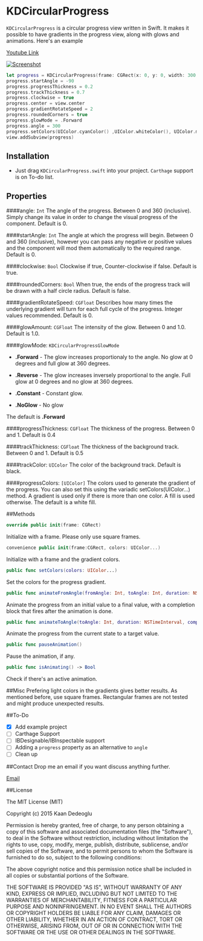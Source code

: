 # KDCircularProgress
`KDCircularProgress` is a circular progress view written in Swift. It makes it possible to have gradients in the progress view, along with glows and animations. Here's an example

[Youtube Link](http://youtu.be/iIdas72MXOg)


[![Screenshot](https://raw.githubusercontent.com/kaandedeoglu/KDCircularProgress/master/screenshot.png)](http://youtu.be/iIdas72MXOg)

```swift
let progress = KDCircularProgress(frame: CGRect(x: 0, y: 0, width: 300, height: 300))
progress.startAngle = -90
progress.progressThickness = 0.2
progress.trackThickness = 0.7
progress.clockwise = true
progress.center = view.center
progress.gradientRotateSpeed = 2
progress.roundedCorners = true
progress.glowMode = .Forward
progress.angle = 300
progress.setColors(UIColor.cyanColor() ,UIColor.whiteColor(), UIColor.magentaColor())
view.addSubview(progress)
```

## Installation

- Just drag `KDCircularProgress.swift` into your project. `Carthage` support is on To-do list.

## Properties

####angle: `Int`
The angle of the progress. Between 0 and 360 (inclusive). Simply change its value in order to change the visual progress of the component. Default is 0.

####startAngle: `Int`
The angle at which the progress will begin. Between 0 and 360 (inclusive), however you can pass any negative or positive values and the component will mod them automatically to the required range. Default is 0.

####clockwise: `Bool`
Clockwise if true, Counter-clockwise if false. Default is true.

####roundedCorners: `Bool`
When true, the ends of the progress track will be drawn with a half circle radius. Default is false.

####gradientRotateSpeed: `CGFloat`
Describes how many times the underlying gradient will turn for each full cycle of the progress. Integer values recommended. Default is 0.

####glowAmount: `CGFloat`
The intensity of the glow. Between 0 and 1.0. Default is 1.0.

####glowMode: `KDCircularProgressGlowMode`
- **.Forward** - The glow increases proportionaly to the angle. No glow at 0 degrees and full glow at 360 degrees.

- **.Reverse** - The glow increases inversely proportional to the angle. Full glow at 0 degrees and no glow at 360 degrees.

- **.Constant** - Constant glow.

- **.NoGlow** - No glow

The default is **.Forward**

####progressThickness: `CGFloat`
The thickness of the progress. Between 0 and 1. Default is 0.4

####trackThickness: `CGFloat`
The thickness of the background track. Between 0 and 1. Default is 0.5

####trackColor: `UIColor`
The color of the background track. Default is black.

####progressColors: `[UIColor]`
The colors used to generate the gradient of the progress. You can also set this using the variadic setColors(UIColor...) method. A gradient is used only if there is more than one color. A fill is used otherwise. The default is a white fill.

##Methods
```swift 
override public init(frame: CGRect)
```
Initialize with a frame. Please only use square frames.

```swift 
convenience public init(frame:CGRect, colors: UIColor...)
```
Initialize with a frame and the gradient colors.

```swift 
public func setColors(colors: UIColor...)
```

Set the colors for the progress gradient.

```swift
public func animateFromAngle(fromAngle: Int, toAngle: Int, duration: NSTimeInterval, completion: ((Bool) -> Void)?)
```

Animate the progress from an initial value to a final value, with a completion block that fires after the animation is done.

```swift
public func animateToAngle(toAngle: Int, duration: NSTimeInterval, completion: ((Bool) -> Void)?)
```

Animate the progress from the current state to a target value.

```swift 
public func pauseAnimation()
```

Pause the animation, if any.

```swift 
public func isAnimating() -> Bool
```

Check if there's an active animation.

##Misc
Prefering light colors in the gradients gives better results. As mentioned before, use square frames. Rectangular frames are not tested and might produce unexpected results.

##To-Do
- [x] Add example project
- [ ] Carthage Support
- [ ] IBDesignable/IBInspectable support
- [ ] Adding a `progress` property as an alternative to `angle`
- [ ] Clean up

##Contact
Drop me an email if you want discuss anything further.

[Email](kaandedeoglu@me.com)

##License

The MIT License (MIT)

Copyright (c) 2015 Kaan Dedeoglu

Permission is hereby granted, free of charge, to any person obtaining a copy
of this software and associated documentation files (the "Software"), to deal
in the Software without restriction, including without limitation the rights
to use, copy, modify, merge, publish, distribute, sublicense, and/or sell
copies of the Software, and to permit persons to whom the Software is
furnished to do so, subject to the following conditions:

The above copyright notice and this permission notice shall be included in all
copies or substantial portions of the Software.

THE SOFTWARE IS PROVIDED "AS IS", WITHOUT WARRANTY OF ANY KIND, EXPRESS OR
IMPLIED, INCLUDING BUT NOT LIMITED TO THE WARRANTIES OF MERCHANTABILITY,
FITNESS FOR A PARTICULAR PURPOSE AND NONINFRINGEMENT. IN NO EVENT SHALL THE
AUTHORS OR COPYRIGHT HOLDERS BE LIABLE FOR ANY CLAIM, DAMAGES OR OTHER
LIABILITY, WHETHER IN AN ACTION OF CONTRACT, TORT OR OTHERWISE, ARISING FROM,
OUT OF OR IN CONNECTION WITH THE SOFTWARE OR THE USE OR OTHER DEALINGS IN THE
SOFTWARE.

